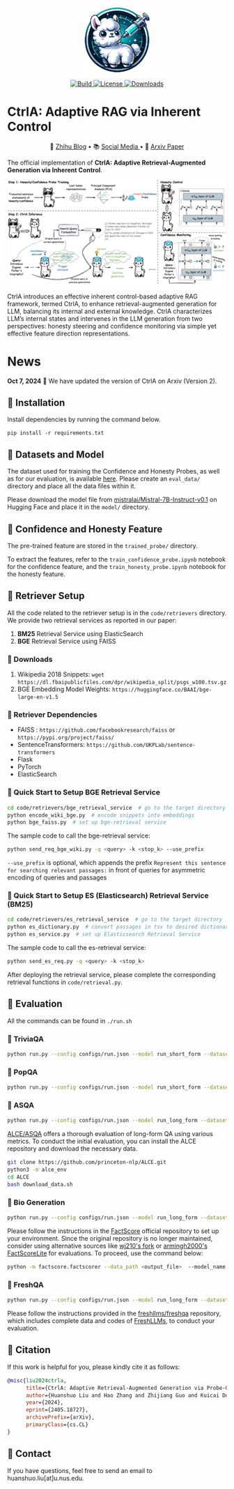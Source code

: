 <div align="center">
    <img alt="CtrlA logo" src="./assets/logo.png" style="height: 150px;" />
</div>
<div align="center">
<p align="center">
    <a href="https://www.python.org/">
            <img alt="Build" src="https://img.shields.io/badge/Made%20with-Python-1f425f.svg?color=purple">
    </a>
    <a href="https://github.com/HSLiu-Initial/CtrlA/blob/main/LICENSE">
            <img alt="License" src="https://img.shields.io/github/license/beir-cellar/beir.svg?color=green">
    </a>
    <a href="https://github.com/HSLiu-Initial/CtrlA">
            <img alt="Downloads" src="https://badges.frapsoft.com/os/v2/open-source.png?v=103">
    </a>
    </p>
</p>
</div>


# CtrlA: Adaptive RAG via Inherent Control

<p align="center">
📘 <a href="https://zhuanlan.zhihu.com/p/708644813" target="_blank">Zhihu Blog</a>  • 📚 <a href="https://mp.weixin.qq.com/s/rfUhvVxZKRNuqs5bm0nsvA" target="_blank"> Social Media </a>  • 📝 <a href="https://arxiv.org/abs/2405.18727" target="_blank"> Arxiv Paper </a><br>
</p>

The official implementation of **CtrlA: Adaptive Retrieval-Augmented Generation via Inherent Control**.

![ctrla](assets/framework.png)

CtrlA introduces an effective inherent control-based adaptive RAG framework, termed CtrlA, to enhance retrieval-augmented generation for LLM, balancing its internal and external knowledge. CtrlA characterizes LLM’s internal states and intervenes in the LLM generation from two perspectives: honesty steering and confidence monitoring via simple yet effective feature direction representations.

# News

**Oct 7, 2024** 🎉 We have updated the version of CtrlA on Arxiv (Version 2).

## :syringe: Installation

Install dependencies by running the command below.
```
pip install -r requirements.txt
```

## :syringe: Datasets and Model

The dataset used for training the Confidence and Honesty Probes, as well as for our evaluation, is available [here](https://drive.google.com/drive/folders/1DlIDkYvo1C_d5Nb8j589Jv7Hhe5Guk9T?usp=sharing). Please create an `eval_data/` directory and place all the data files within it.

Please download the model file from [mistralai/Mistral-7B-Instruct-v0.1](https://huggingface.co/mistralai/Mistral-7B-Instruct-v0.1) on Hugging Face and place it in the `model/` directory.

## :syringe: Confidence and Honesty Feature

The pre-trained feature are stored in the `trained_probe/` directory.

To extract the features, refer to the `train_confidence_probe.ipynb` notebook for the confidence feature, and the `train_honesty_probe.ipynb` notebook for the honesty feature.

## :syringe: Retriever Setup

All the code related to the retriever setup is in the `code/retrievers` directory. We provide two retrieval services
as reported in our paper:

1. **BM25** Retrieval Service using ElasticSearch
2. **BGE** Retrieval Service using FAISS

### :syringe: Downloads

1. Wikipedia 2018 Snippets: `wget https://dl.fbaipublicfiles.com/dpr/wikipedia_split/psgs_w100.tsv.gz`
2. BGE Embedding Model Weights: `https://huggingface.co/BAAI/bge-large-en-v1.5`

### :syringe: Retriever Dependencies

- FAISS : `https://github.com/facebookresearch/faiss` or `https://pypi.org/project/faiss/`
- SentenceTransformers: `https://github.com/UKPLab/sentence-transformers`
- Flask
- PyTorch
- ElasticSearch

### :syringe: Quick Start to Setup **BGE** Retrieval Service

```bash
cd code/retrievers/bge_retrieval_service  # go to the target directory
python encode_wiki_bge.py  # encode snippets into embeddings
python bge_faiss.py  # set up bge-retrieval service
```

The sample code to call the bge-retrieval service: 
```bash
python send_req_bge_wiki.py -q <query> -k <stop_k> --use_prefix
```
`--use_prefix` is optional, which appends the prefix `Represent this sentence for searching relevant passages:` in front of queries for asymmetric encoding of queries and passages

### :syringe: Quick Start to Setup ES (Elasticsearch) Retrieval Service (**BM25**)
```bash
cd code/retrievers/es_retrieval_service  # go to the target directory
python es_dictionary.py  # convert passages in tsv to desired dictionary format.
python es_service.py  # set up Elasticsearch Retrieval Service
```

The sample code to call the es-retrieval service: 
```bash
python send_es_req.py -q <query> -k <stop_k>
```

After deploying the retrieval service, please complete the corresponding retrieval functions in `code/retrieval.py`.

## :syringe: Evaluation

All the commands can be found in `./run.sh`

### :syringe: TriviaQA
```bash
python run.py --config configs/run.json --model run_short_form --dataset triviaqa --task triviaqa --max_new_tokens 1024 --retrieve_method bge_serper --metric match --use_tvq
```

### :syringe: PopQA
```bash
python run.py --config configs/run.json --model run_short_form --dataset popqa --task popqa --max_new_tokens 1024 --retrieve_method bge_serper --metric match --use_tvq --continue_gen_without_contents
```

### :syringe: ASQA
```bash
python run.py --config configs/run.json --model run_long_form --dataset asqa --task asqa --max_new_tokens 130 --retrieve_method bge --use_tvq
```
[ALCE/ASQA](https://github.com/princeton-nlp/ALCE) offers a thorough evaluation of long-form QA using various metrics. To conduct the initial evaluation, you can install the ALCE repository and download the necessary data.
```bash
git clone https://github.com/princeton-nlp/ALCE.git
python3 -m alce_env
cd ALCE
bash download_data.sh
```

### :syringe: Bio Generation
```bash
python run.py --config configs/run.json --model run_long_form --dataset fact --task fact --max_new_tokens 300 --retrieve_method bge_serper --use_tvq
```
Please follow the instructions in the [FactScore](https://github.com/shmsw25/FActScore) official repository to set up your environment. Since the original repository is no longer maintained, consider using alternative sources like [wj210's fork](https://github.com/wj210/factscore) or [armingh2000's FactScoreLite](https://github.com/armingh2000/FactScoreLite) for evaluations. To proceed, use the command below:
```bash
python -m factscore.factscorer --data_path <output_file>  --model_name retrieval+ChatGPT --cache_dir <cache_dir> --openai_key <openai_key> --verbose
```

### :syringe: FreshQA
```bash
python run.py --config configs/run.json --model run_long_form --dataset fresh --task fresh --max_new_tokens 1024 --retrieve_method serper --use_tvq
```
Please follow the instructions provided in the [freshllms/freshqa](https://github.com/freshllms/freshqa) repository, which includes complete data and codes of [FreshLLMs](https://arxiv.org/abs/2310.03214), to conduct your evaluation.

## :syringe: Citation
If this work is helpful for you, please kindly cite it as follows:
```bibtex
@misc{liu2024ctrla,
      title={CtrlA: Adaptive Retrieval-Augmented Generation via Probe-Guided Control}, 
      author={Huanshuo Liu and Hao Zhang and Zhijiang Guo and Kuicai Dong and Xiangyang Li and Yi Quan Lee and Cong Zhang and Yong Liu},
      year={2024},
      eprint={2405.18727},
      archivePrefix={arXiv},
      primaryClass={cs.CL}
}
```

## :syringe: Contact

If you have questions, feel free to send an email to huanshuo.liu[at]u.nus.edu.
